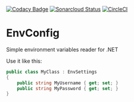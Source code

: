 [![Codacy Badge](https://api.codacy.com/project/badge/Grade/58108f010a954182a36294ef6172ba59)](https://app.codacy.com/app/Gaardsholt/EnvConfig?utm_source=github.com&utm_medium=referral&utm_content=Gaardsholt/EnvConfig&utm_campaign=Badge_Grade_Dashboard)
[![Sonarcloud Status](https://sonarcloud.io/api/project_badges/measure?project=Gaardsholt_EnvConfig&metric=alert_status)](https://sonarcloud.io/dashboard?id=Gaardsholt_EnvConfig)
[![CircleCI](https://circleci.com/gh/Gaardsholt/EnvConfig.svg?style=svg)](https://circleci.com/gh/Gaardsholt/EnvConfig)

# EnvConfig
Simple environment variables reader for .NET

Use it like this:
```csharp
public class MyClass : EnvSettings
{
    public string MyUsername { get; set; }
    public string MyPassword { get; set; }
}
```
